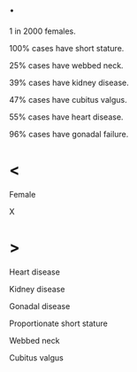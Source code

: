 # .

1 in 2000 females.

100% cases have short stature.

25% cases have webbed neck.

39% cases have kidney disease.

47% cases have cubitus valgus.

55% cases have heart disease.

96% cases have gonadal failure.

# <

Female

X

# >

Heart disease

Kidney disease

Gonadal disease

Proportionate short stature

Webbed neck

Cubitus valgus
